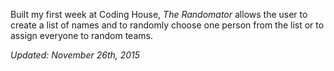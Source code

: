 Built my first week at Coding House, *The Randomator* allows the user to create a list of names and to randomly choose one person from the list or to assign everyone to random teams.  

*Updated: November 26th, 2015*